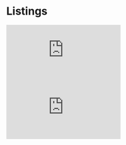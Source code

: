 # Listings

![0](https://github.com/Collabro10/Listings/edit/main/README.md#:~:text=Images-,image1,-.png)
![1](https://github.com/Collabro10/Listings/edit/main/README.md#:~:text=Images-,image2,-.png)
